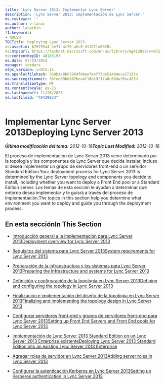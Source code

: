 ```yaml
---
title: 'Lync Server 2013: Implementar Lync Server'
description: 'Lync Server 2013: implementación de Lync Server.'
ms.reviewer: ''
ms.author: v-lanac
author: lanachin
f1.keywords:
- NOCSH
TOCTitle: Deploying Lync Server 2013
ms:assetid: b76795a4-4e71-4c70-a5c0-d1197fa8028c
ms:mtpsurl: https://technet.microsoft.com/en-us/library/Gg412892(v=OCS.15)
ms:contentKeyID: 48185197
ms.date: 07/23/2014
manager: serdars
mtps_version: v=OCS.15
ms.openlocfilehash: 569b1e8b07954f04ee7e4f73de51494ece27157e
ms.sourcegitcommit: 36fee89bb887bea4f18b19f17a8c69daf5bc423d
ms.translationtype: MT
ms.contentlocale: es-ES
ms.lasthandoff: 11/26/2020
ms.locfileid: "49429933"
---
```

# <a name="deploying-lync-server-2013"></a><span data-ttu-id="0ee14-103">Implementar Lync Server 2013</span><span class="sxs-lookup"><span data-stu-id="0ee14-103">Deploying Lync Server 2013</span></span>

<div data-xmlns="http://www.w3.org/1999/xhtml">

<div class="topic" data-xmlns="http://www.w3.org/1999/xhtml" data-msxsl="urn:schemas-microsoft-com:xslt" data-cs="https://msdn.microsoft.com/">

<div data-asp="https://msdn2.microsoft.com/asp">



</div>

<div id="mainSection">

<div id="mainBody"><span data-ttu-id="0ee14-104">

<span> </span></span><span class="sxs-lookup"><span data-stu-id="0ee14-104">

<span> </span></span></span>

<span data-ttu-id="0ee14-105">_**Última modificación del tema:** 2012-10-18_</span><span class="sxs-lookup"><span data-stu-id="0ee14-105">_**Topic Last Modified:** 2012-10-18_</span></span>

<span data-ttu-id="0ee14-106">El proceso de implementación de Lync Server 2013 viene determinado por la topología y los componentes de Lync Server que decida instalar, incluso si desea implementar un grupo de servidores front-end o un servidor Standard Edition.</span><span class="sxs-lookup"><span data-stu-id="0ee14-106">Your deployment process for Lync Server 2013 is determined by the Lync Server topology and components you decide to install, including whether you want to deploy a Front End pool or a Standard Edition server.</span></span> <span data-ttu-id="0ee14-107">Los temas de esta sección le ayudan a determinar qué entorno desea implementar y le guiará a través del proceso de implementación.</span><span class="sxs-lookup"><span data-stu-id="0ee14-107">The topics in this section help you determine what environment you want to deploy and guide you through the deployment process.</span></span>

<div>

## <a name="in-this-section"></a><span data-ttu-id="0ee14-108">En esta sección</span><span class="sxs-lookup"><span data-stu-id="0ee14-108">In This Section</span></span>

  - [<span data-ttu-id="0ee14-109">Introducción general a la implementación para Lync Server 2013</span><span class="sxs-lookup"><span data-stu-id="0ee14-109">Deployment overview for Lync Server 2013</span></span>](lync-server-2013-deployment-overview.md)

  - [<span data-ttu-id="0ee14-110">Requisitos del sistema para Lync Server 2013</span><span class="sxs-lookup"><span data-stu-id="0ee14-110">System requirements for Lync Server 2013</span></span>](lync-server-2013-system-requirements.md)

  - [<span data-ttu-id="0ee14-111">Preparación de la infraestructura y los sistemas para Lync Server 2013</span><span class="sxs-lookup"><span data-stu-id="0ee14-111">Preparing the infrastructure and systems for Lync Server 2013</span></span>](lync-server-2013-preparing-the-infrastructure-and-systems.md)

  - [<span data-ttu-id="0ee14-112">Definición y configuración de la topología en Lync Server 2013</span><span class="sxs-lookup"><span data-stu-id="0ee14-112">Defining and configuring the topology in Lync Server 2013</span></span>](lync-server-2013-defining-and-configuring-the-topology.md)

  - [<span data-ttu-id="0ee14-113">Finalización e implementación del diseño de la topología en Lync Server 2013</span><span class="sxs-lookup"><span data-stu-id="0ee14-113">Finalizing and implementing the topology design in Lync Server 2013</span></span>](lync-server-2013-finalizing-and-implementing-the-topology-design.md)

  - [<span data-ttu-id="0ee14-114">Configurar servidores front-end y grupos de servidores front-end para Lync Server 2013</span><span class="sxs-lookup"><span data-stu-id="0ee14-114">Setting up Front End Servers and Front End pools for Lync Server 2013</span></span>](lync-server-2013-setting-up-front-end-servers-and-front-end-pools.md)

  - [<span data-ttu-id="0ee14-115">Implementación de Lync Server 2013 Standard Edition en un Lync Server 2013 Enterprise existente</span><span class="sxs-lookup"><span data-stu-id="0ee14-115">Deploying Lync Server 2013 Standard Edition into an existing Lync Server 2013 Enterprise</span></span>](lync-server-2013-deploying-lync-server-2013-standard-edition-into-an-existing-lync-server-2013-enterprise.md)

  - [<span data-ttu-id="0ee14-116">Agregar roles de servidor en Lync Server 2013</span><span class="sxs-lookup"><span data-stu-id="0ee14-116">Adding server roles in Lync Server 2013</span></span>](lync-server-2013-adding-server-roles.md)

  - [<span data-ttu-id="0ee14-117">Configurar la autenticación Kerberos en Lync Server 2013</span><span class="sxs-lookup"><span data-stu-id="0ee14-117">Setting up Kerberos authentication in Lync Server 2013</span></span>](lync-server-2013-setting-up-kerberos-authentication.md)

<span data-ttu-id="0ee14-118"></div>

</div>

<span> </span>

</div>

</div>

</span><span class="sxs-lookup"><span data-stu-id="0ee14-118"></div>

</div>

<span> </span>

</div>

</div>

</span></span></div>

